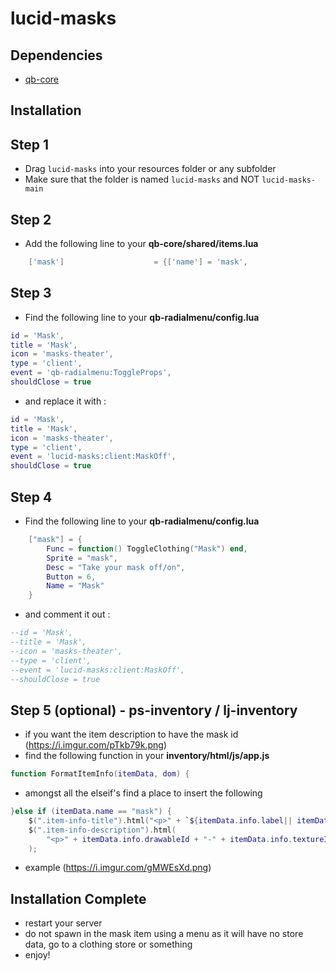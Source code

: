 # lucid-masks

## Dependencies
 - [qb-core](https://github.com/qbcore-framework/qb-core)

## Installation


## Step 1
* Drag `lucid-masks` into your resources folder or any subfolder
* Make sure that the folder is named `lucid-masks` and NOT `lucid-masks-main`

## Step 2
* Add the following line to your **qb-core/shared/items.lua**
```lua
	['mask']  					= {['name'] = 'mask', 				    ['label'] = 'Mask',  	  		['weight'] = 1,  		['type'] = 'item',  	['image'] = 'mask.png',  			['unique'] = true,  	['useable'] = true,  	['shouldClose'] = true,  	['combinable'] = nil, 	['description'] = ''},

```

## Step 3
* Find the following line to your **qb-radialmenu/config.lua**
```lua
id = 'Mask',
title = 'Mask',
icon = 'masks-theater',
type = 'client',
event = 'qb-radialmenu:ToggleProps',
shouldClose = true
```

* and replace it with :

```lua
id = 'Mask',
title = 'Mask',
icon = 'masks-theater',
type = 'client',
event = 'lucid-masks:client:MaskOff',
shouldClose = true
```

## Step 4
* Find the following line to your **qb-radialmenu/config.lua**
```lua
    ["mask"] = {
        Func = function() ToggleClothing("Mask") end,
        Sprite = "mask",
        Desc = "Take your mask off/on",
        Button = 6,
        Name = "Mask"
    }
```

* and comment it out :

```lua
--id = 'Mask',
--title = 'Mask',
--icon = 'masks-theater',
--type = 'client',
--event = 'lucid-masks:client:MaskOff',
--shouldClose = true
```

## Step 5 (optional) - ps-inventory / lj-inventory
* if you want the item description to have the mask id (https://i.imgur.com/pTkb79k.png)
* find the following function in your **inventory/html/js/app.js**
```lua
function FormatItemInfo(itemData, dom) {
```
* amongst all the elseif's find a place to insert the following
```lua
}else if (itemData.name == "mask") {
    $(".item-info-title").html("<p>" + `${itemData.info.label|| itemData.label}` + "</p>");
    $(".item-info-description").html(
        "<p>" + itemData.info.drawableId + "-" + itemData.info.textureId + "</p>"
    );
```
* example (https://i.imgur.com/gMWEsXd.png)

## Installation Complete
* restart your server
* do not spawn in the mask item using a menu as it will have no store data, go to a clothing store or something
* enjoy!